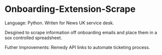 # Onboarding-Extension-Scrape
Language: Python. 
Writen for News UK service desk. 

Desgined to scrape information off onboarding emails and place them in a sox controlled spreadsheet.

Futher Improvements: 
Remedy API links to automate ticketing process. 


